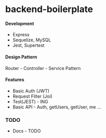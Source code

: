 # backend-boilerplate

#### Development

- Express
- Sequelize, MySQL
- Jest, Supertest

#### Design Pattern
Router - Controller - Service Pattern

#### Features
- Basic Auth (JWT)
- Request Filter (Joi)
- Test(JEST) - ING
- Basic API - Auth, getUsers, getUser, me ... 


### TODO
- Docs - TODO 

